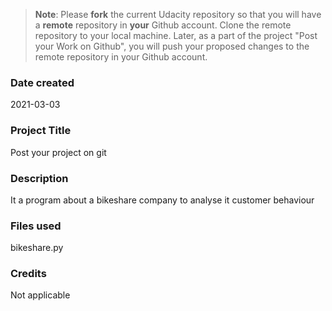 >**Note**: Please **fork** the current Udacity repository so that you will have a **remote** repository in **your** Github account. Clone the remote repository to your local machine. Later, as a part of the project "Post your Work on Github", you will push your proposed changes to the remote repository in your Github account.

### Date created
2021-03-03

### Project Title
Post your project on git

### Description
It a program about a bikeshare company to analyse it customer behaviour

### Files used
bikeshare.py

### Credits
Not applicable

